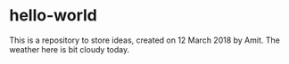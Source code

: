 # hello-world
This is a repository to store ideas, created on 12 March 2018 by Amit.
The weather here is bit cloudy today.
